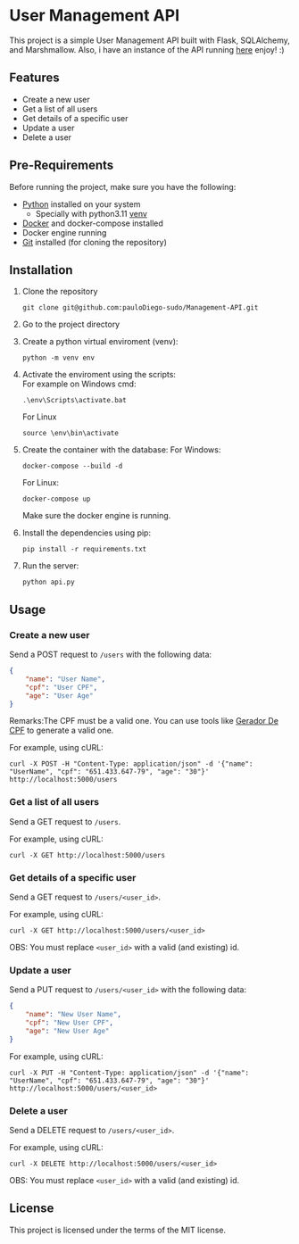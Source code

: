 # User Management API

This project is a simple User Management API built with Flask, SQLAlchemy, and Marshmallow.
Also, i have an instance of the API running [here](http://144.126.215.231:5000/users) enjoy! :)

## Features

- Create a new user
- Get a list of all users
- Get details of a specific user
- Update a user
- Delete a user

## Pre-Requirements
Before running the project, make sure you have the following:

- [Python](https://www.python.org/downloads/) installed on your system
   - Specially with python3.11 [venv](https://docs.python.org/3/library/venv.html) 
- [Docker](https://docs.docker.com/get-docker/) and docker-compose installed
- Docker engine running
- [Git](https://git-scm.com/downloads) installed (for cloning the repository)

## Installation

1. Clone the repository
   ```
   git clone git@github.com:pauloDiego-sudo/Management-API.git
   ```
2. Go to the project directory
3. Create a python virtual enviroment (venv):
   ```
   python -m venv env
   ```
4. Activate the enviroment using the scripts:   
   For example on Windows cmd:
   ```
   .\env\Scripts\activate.bat
   ```
   For Linux
   ```
   source \env\bin\activate
   ```
5. Create the container with the database:
   For Windows:
   ```
   docker-compose --build -d
   ```
   For Linux:
   ```
   docker-compose up
   ```
   Make sure the docker engine is running.
  
6. Install the dependencies using pip:
   ```
   pip install -r requirements.txt
   ```
7. Run the server:
   ```
   python api.py
   ```

## Usage

### Create a new user

Send a POST request to `/users` with the following data:

```json
{
    "name": "User Name",
    "cpf": "User CPF",
    "age": "User Age"
}
```
Remarks:The CPF must be a valid one. You can use tools like [Gerador De CPF](https://www.geradordecpf.org) to generate a valid one.

For example, using cURL:
```
curl -X POST -H "Content-Type: application/json" -d '{"name": "UserName", "cpf": "651.433.647-79", "age": "30"}' http://localhost:5000/users
```

### Get a list of all users

Send a GET request to `/users`.

For example, using cURL:
```
curl -X GET http://localhost:5000/users
```

### Get details of a specific user

Send a GET request to `/users/<user_id>`.

For example, using cURL:
```
curl -X GET http://localhost:5000/users/<user_id>
```
OBS: You must replace `<user_id>` with a valid (and existing) id.

### Update a user

Send a PUT request to `/users/<user_id>` with the following data:

```json
{
    "name": "New User Name",
    "cpf": "New User CPF",
    "age": "New User Age"
}
```
For example, using cURL:
```
curl -X PUT -H "Content-Type: application/json" -d '{"name": "UserName", "cpf": "651.433.647-79", "age": "30"}' http://localhost:5000/users/<user_id>
```

### Delete a user

Send a DELETE request to `/users/<user_id>`.

For example, using cURL:
```
curl -X DELETE http://localhost:5000/users/<user_id>
```
OBS: You must replace `<user_id>` with a valid (and existing) id.

## License

This project is licensed under the terms of the MIT license.